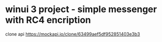# winui 3 project - simple messenger with RC4 encription
clone api https://mockapi.io/clone/63499aef5df952851403e3b3
